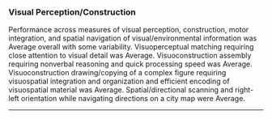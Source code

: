 ### Visual Perception/Construction

Performance across measures of visual perception, construction, motor integration, and spatial navigation of visual/environmental information was Average overall with some variability.
Visuoperceptual matching requiring close attention to visual detail was Average.
Visuoconstruction assembly requiring nonverbal reasoning and quick processing speed was Average.
Visuoconstruction drawing/copying of a complex figure requiring visuospatial integration and organization and efficient encoding of visuospatial material was Average.
Spatial/directional scanning and right-left orientation while navigating directions on a city map were Average.

---
